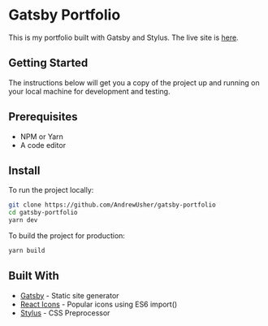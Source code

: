 # Gatsby Portfolio

This is my portfolio built with Gatsby and Stylus. The live site is [here](http://andrewusher.co).

## Getting Started

The instructions below will get you a copy of the project up and running on your local machine for development and testing.

## Prerequisites

* NPM or Yarn
* A code editor

## Install

To run the project locally:

```sh
git clone https://github.com/AndrewUsher/gatsby-portfolio
cd gatsby-portfolio
yarn dev
```

To build the project for production:

```sh
yarn build
```

## Built With

* [Gatsby](https://gatsbyjs.org) - Static site generator
* [React Icons](https://gorangajic.github.io/react-icons/) - Popular icons using ES6 import()
* [Stylus](http://stylus-lang.com/) - CSS Preprocessor
